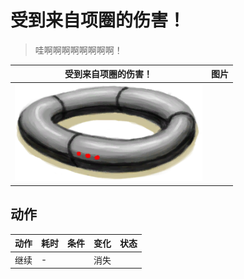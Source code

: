 # 受到来自项圈的伤害！  
> 哇啊啊啊啊啊啊啊啊！  
  
  受到来自项圈的伤害！  |   图片   
 ----  |  ----:   
   |  <img decoding="async" src="Sprite/Collar.png" href="a.md" style="max-width:300px;max-height:300px;">   
  
## 动作  
动作  |  耗时  |  条件  |  变化  |  状态  
----  |  ----  |  ----  |  ----  |  ----  
继续<br>  |  -  |    |  消失  |    
